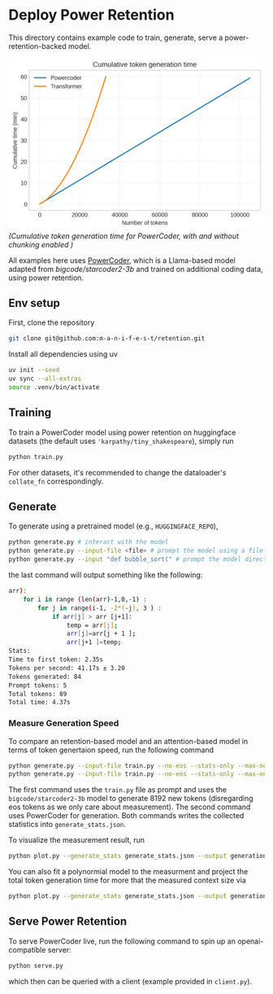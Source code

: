 
# Deploy Power Retention

This directory contains example code to train, generate, serve a power-retention-backed model.

![generation](./generation_time.png)
*(Cumulative token generation time for PowerCoder, with and without chunking enabled )*

All examples here uses [PowerCoder](HUGGINGFACE_URL), which is a Llama-based model adapted from *bigcode/starcoder2-3b* and trained on additional coding data, using power retention.


## Env setup

First, clone the repository

```bash
git clone git@github.com:m-a-n-i-f-e-s-t/retention.git
```

Install all dependencies using uv
```bash
uv init --seed
uv sync --all-extras
source .venv/bin/activate
```

## Training

To train a PowerCoder model using power retention on huggingface datasets (the default uses `'karpathy/tiny_shakespeare`), simply run

```bash
python train.py
```

For other datasets, it's recommended to change the dataloader's `collate_fn` correspondingly.

## Generate

To generate using a pretrained model (e.g., `HUGGINGFACE_REPO`), 

```bash
python generate.py # interact with the model
python generate.py --input-file <file> # prompt the model using a file
python generate.py --input "def bubble_sort(" # prompt the model directly
```

the last command will output something like the following:

```bash
arr):
    for i in range (len(arr)-1,0,-1) :
        for j in range(i-1, -2*(-j), 3 ) :
            if arr[j] > arr [j+1]:
                temp = arr[j]; 
                arr[j]=arr[j + 1 ];  
                arr[j+1 ]=temp;
Stats:
Time to first token: 2.35s
Tokens per second: 41.17s ± 3.20
Tokens generated: 84
Prompt tokens: 5
Total tokens: 89
Total time: 4.37s
```

### Measure Generation Speed

To compare an retention-based model and an attention-based model in terms of token genertaion speed, run the following command

```bash
python generate.py --input-file train.py --no-eos --stats-only --max-new-tokens 8192 --model bigcode/starcoder2-3b
python generate.py --input-file train.py --no-eos --stats-only --max-new-tokens 8192 --model --switch-over-seq-len 1024
```
The first command uses the `train.py` file as prompt and uses the `bigcode/starcoder2-3b` model to generate 8192 new tokens (disregarding eos tokens as we only care about measurement). The second command uses PowerCoder for generation. Both commands writes the collected statistics into `generate_stats.json`.

To visualize the measurement result, run

```bash
python plot.py --generate_stats generate_stats.json --output generation_time.png
```

You can also fit a polynormial model to the measurment and project the total token generation time for more that the measured context size via

```bash
python plot.py --generate_stats generate_stats.json --output generation_time.png --extend 100000
```


## Serve Power Retention

To serve PowerCoder live, run the following command to spin up an openai-compatible server:

```bash
python serve.py
```

which then can be queried with a client (example provided in `client.py`).
